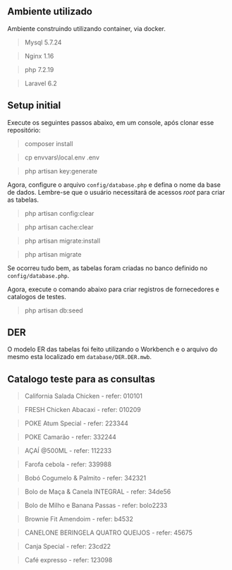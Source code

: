 ## Ambiente utilizado

Ambiente construindo utilizando container, via docker.

> Mysql 5.7.24

> Nginx 1.16

> php 7.2.19

> Laravel 6.2

## Setup initial

Execute os seguintes passos abaixo, em um console, após clonar esse repositório:

> composer install

> cp envvars\local.env .env

> php artisan key:generate

Agora, configure o arquivo `config/database.php` e defina o nome da base de dados.
Lembre-se que o usuário necessitará de acessos *root* para criar as tabelas.

> php artisan config:clear

> php artisan cache:clear

> php artisan migrate:install

> php artisan migrate

Se ocorreu tudo bem, as tabelas foram criadas no banco definido no `config/database.php`.

Agora, execute o comando abaixo para criar registros de fornecedores e catalogos de testes.

> php artisan db:seed

## DER

O modelo ER das tabelas foi feito utilizando o Workbench e o arquivo do mesmo esta localizado em `database/DER.DER.mwb`.

## Catalogo teste para as consultas

> California Salada Chicken - refer: 010101

> FRESH Chicken Abacaxi - refer: 010209

> POKE Atum Special - refer: 223344

> POKE Camarão - refer: 332244

> AÇAÍ @500ML - refer: 112233

> Farofa cebola - refer: 339988

> Bobó Cogumelo & Palmito - refer: 342321

> Bolo de Maça & Canela INTEGRAL - refer: 34de56

> Bolo de Milho e Banana Passas - refer: bolo2233

> Brownie Fit Amendoim - refer: b4532

> CANELONE BERINGELA QUATRO QUEIJOS - refer: 45675

> Canja Special - refer: 23cd22

> Café expresso - refer: 123098


